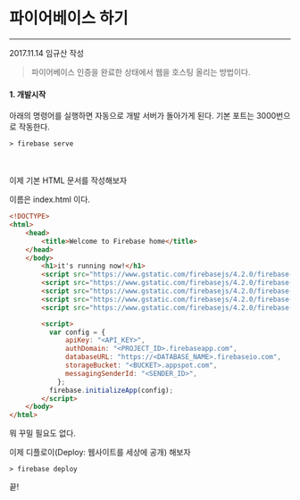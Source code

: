 # 파이어베이스 하기
-----
2017.11.14 임규산 작성

> 파이어베이스 인증을 완료한 상태에서 웹을 호스팅 올리는 방법이다.


#### 1. 개발시작

아래의 명령어를 실행하면 자동으로 개발 서버가 돌아가게 된다. 기본 포트는 3000번으로 작동한다.

```shell
> firebase serve
```

<br/><br/>
이제 기본 HTML 문서를 작성해보자

이름은 index.html 이다.
```HTML
<!DOCTYPE>
<html>
    <head>
        <title>Welcome to Firebase home</title>
    </head>
    </body>
        <h1>it's running now!</h1>
        <script src="https://www.gstatic.com/firebasejs/4.2.0/firebase-app.js"></script>
        <script src="https://www.gstatic.com/firebasejs/4.2.0/firebase-auth.js"></script>
        <script src="https://www.gstatic.com/firebasejs/4.2.0/firebase-database.js"></script>
        <script src="https://www.gstatic.com/firebasejs/4.2.0/firebase-messaging.js"></script>
        <script src="https://www.gstatic.com/firebasejs/4.2.0/firebase-storage.js"></script>

        <script>
          var config = {
              apiKey: "<API_KEY>",
              authDomain: "<PROJECT_ID>.firebaseapp.com",
              databaseURL: "https://<DATABASE_NAME>.firebaseio.com",
              storageBucket: "<BUCKET>.appspot.com",
              messagingSenderId: "<SENDER_ID>",
            };
          firebase.initializeApp(config);
        </script>
    </body>
</html>
```

뭐 꾸밀 필요도 없다.

이제 디플로이(Deploy: 웹사이트를 세상에 공개) 해보자


```shell
> firebase deploy
```

끝!
